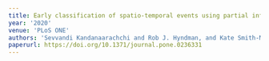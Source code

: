 ```yaml
---
title: Early classification of spatio-temporal events using partial information
year: '2020'
venue: 'PLoS ONE'
authors: 'Sevvandi Kandanaarachchi and Rob J. Hyndman, and Kate Smith-Miles'
paperurl: https://doi.org/10.1371/journal.pone.0236331
---
```

